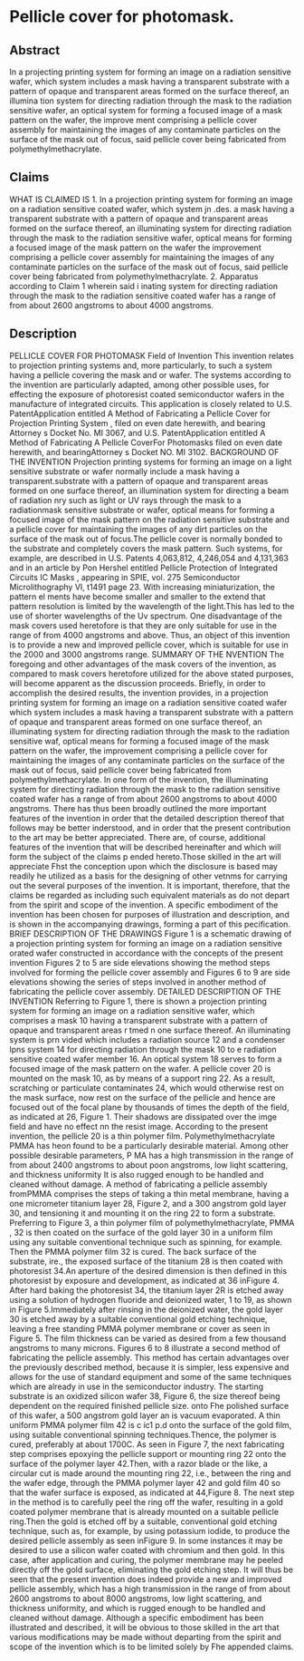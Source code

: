 # Pellicle cover for photomask.

## Abstract
In a projecting printing system for forming an image on a radiation sensitive wafer, which system includes a mask having a transparent substrate with a pattern of opaque and transparent areas formed on the surface thereof, an illumina tion system for directing radiation through the mask to the radiation sensitive wafer, an optical system for forming a focused image of a mask pattern on the wafer, the improve ment comprising a pellicle cover assembly for maintaining the images of any contaminate particles on the surface of the mask out of focus, said pellicle cover being fabricated from polymethylmethacrylate.

## Claims
WHAT IS CLAIMED IS 1. In a projection printing system for forming an image on a radiation sensitive coated wafer, which system jn .des. a mask having a transparent substrate with a pattern of opaque and transparent areas formed on the surface thereof, an illuminating system for directing radiation through the mask to the radiation sensitive wafer, optical means for forming a focused image of the mask pattern on the wafer the improvement comprising a pellicle cover assembly for maintaining the images of any contaminate particles on the surface of the mask out of focus, said pellicle cover being fabricated from polymethylmethacrylate. 2. Apparatus according to Claim 1 wherein said i inating system for directing radiation through the mask to the radiation sensitive coated wafer has a range of from about 2600 angstroms to about 4000 angstroms.

## Description
PELLICLE COVER FOR PHOTOMASK Field of Invention This invention relates to projection printing systems and, more particularly, to such a system having a pellicle covering the mask and or wafer. The systems according to the invention are particularly adapted, among other possible uses, for effecting the exposure of photoresist coated semiconductor wafers in the manufacture of integrated circuits. This application is closely related to U.S. PatentApplication entitled A Method of Fabricating a Pellicle Cover for Projection Printing System , filed on even date herewith, and bearing Attorney s Docket No. MI 3067, and U.S. PatentApplication entitled A Method of Fabricating A Pellicle CoverFor Photomasks filed on even date herewith, and bearingAttorney s Docket NO. MI 3102. BACKGROUND OF THE INVENTION Projection printing systems for forming an image on a light sensitive substrate or wafer normally include a mask having a transparent.substrate with a pattern of opaque and transparent areas formed on one surface thereof, an illumination system for directing a beam of radiation nry such as light or UV rays through the mask to a radiationmask sensitive substrate or wafer, optical means for forming a focused image of the mask pattern on the radiation sensitive substrate and a pellicle cover for maintaining the images of any dirt particles on the surface of the mask out of focus.The pellicle cover is normally bonded to the substrate and completely covers the mask pattern. Such systems, for example, are described in U.S. Patents 4,063,812, 4,246,054 and 4,131,363 and in an article by Pon Hershel entitled Pellicle Protection of Integrated Circuits IC Masks , appearing in SPIE, vol. 275 Semiconductor Microlithography VI, t1491 page 23. With increasing miniaturization, the pattern el ments have become smaller and smaller to the extend that pattern resolution is limited by the wavelength of the light.This has led to the use of shorter wavelengths of the Uv spectrum. One disadvantage of the mask covers used heretofore is that they are only suitable for use in the range of from 4000 angstroms and above. Thus, an object of this invention is to provide a new and improved pellicle cover, which is suitable for use in the 2000 and 3000 angstroms range. SUMMARY OF THE NVENTION The foregoing and other advantages of the mask covers of the invention, as compared to mask covers heretofore utilized for the above stated purposes, will become apparent as the discussion proceeds. Briefly, in order to accomplish the desired results, the invention provides, in a projection printing system for forming an image on a radiation sensitive coated wafer which system includes a mask having a transparent substrate with a pattern of opaque and transparent areas formed on one surface thereof, an illuminating system for directing radiation through the mask to the radiation sensitive waf, optical means for forming a focused image of the mask pattern on the wafer, the improvement comprising a pellicle cover for maintaining the images of any contaminate particles on the surface of the mask out of focus, said pellicle cover being fabricated from polymethylmethacrylate. In one form of the invention, the illuminating system for directing radiation through the mask to the radiation sensitive coated wafer has a range of from about 2600 angstroms to about 4000 angstroms. There has thus been broadly outlined the more important features of the invention in order that the detailed description thereof that follows may be better inderstood, and in order that the present contribution to the art may be better appreciated. There are, of course, additional features of the invention that will be described hereinafter and which will form the subject of the claims p ended hereto.Those skilled in the art will appreciate Fhst the conception upon which the disclosure is based may readily he utilized as a basis for the designing of other vetnms for carrying out the several purposes of the invention. It is important, therefore, that the claims be regarded as including such equivalent materials as do not depart from the spirit and scope of the invention. A specific embodiment of the invention has been chosen for purposes of illustration and description, and is shown in the accompanying drawings, forming a part of this pecification. BRIEF DESCRIPTION OF THE DRAWINGS Figure 1 is a schematic drawing of a projection printing system for forming an image on a radiation sensitive orated wafer constructed in accordance with the concepts of the present invention Figures 2 to 5 are side elevations showing the method steps involved for forming the pellicle cover assembly and Figures 6 to 9 are side elevations showing the series of steps involved in another method of fabricating the pellicle cover assembly. DETAILED DESCRIPTION OF THE INVENTION Referring to Figure 1, there is shown a projection printing system for forming an image on a radiation sensitive wafer, which comprises a mask 10 having a transparent substrate with a pattern of opaque and transparent areas r tmed n one surface thereof. An illuminating system is prn vided which includes a radiation source 12 and a condenser lpns system 14 for directing radiation through the mask 10 to e radiation sensitive coated wafer member 16. An optical system 18 serves to form a focused image of the mask pattern on the wafer. A pellicle cover 20 is mounted on the mask 10, as by means of a support ring 22. As a result, scratching or particulate contaminates 24, which would otherwise rest on the mask surface, now rest on the surface of the pellicle and hence are focused out of the focal plane by thousands of times the depth of the field, as indicated at 26, Figure 1. Their shadows are dissipated over the imge field and have no effect nn the resist image. According to the present invention, the pellicle 20 is a thin polymer film. Polymethylmethacrylate PMMA has heon found to be a particularly desirable material. Among other possible desirable parameters, P MA has a high transmission in the range of from about 2400 angstroms to about poon angstroms, low liqht scattering, and thickness uniformity It is also rugged enough to be handled and cleaned without damage. A method of fabricating a pellicle assembly fromPMMA comprises the steps of taking a thin metal membrane, having a one micrometer titanium layer 28, Figure 2, and a 300 angstrom gold layer 30, and tensioning it and mounting it on the ring 22 to form a substrate. Preferring to Figure 3, a thin polymer film of polymethylmethacrylate, PMMA , 32 is then coated on the surface of the gold layer 30 in a uniform film using any suitable conventional technique such as spinning, for example. Then the PMMA polymer film 32 is cured. The back surface of the substrate, ire., the exposed surface of the titanium 28 is then coated with photoresist 34.An aperture of the desired dimension is then defined in this photoresist by exposure and development, as indicated at 36 inFigure 4. After hard baking the photoresist 34, the titanium layer 2R is etched away using a solution of hydrogen fluoride and deionized water, 1 to 19, as shown in Figure 5.Immediately after rinsing in the deionized water, the gold layer 30 is etched away by a suitable conventional gold etching technique, leaving a free standing PMMA polymer membrane or cover as seen in Figure 5. The film thickness can be varied as desired from a few thousand angstroms to many microns. Figures 6 to 8 illustrate a second method of fabricating the pellicle assembly. This method has certain advantages over the previously described method, because it is simpler, less expensive and allows for the use of standard equipment and some of the same techniques which are already in use in the semiconductor industry. The starting substrate is an oxidized silicon wafer 38, Figure 6, the size thereof being dependent on the required finished pellicle size. onto Fhe polished surface of this wafer, a 500 angstrom gold layer an is vacuum evaporated. A thin uniform PMMA polymer film 42 is c ic1 p.d onto the surface of the gold film, using suitable conventional spinning techniques.Thence, the polymer is cured, preferably at about 1700C. As seen in Figure 7, the next fabricating step comprises epoxying the pellicle support or mounting ring 22 onto the surface of the polymer layer 42.Then, with a razor blade or the like, a circular cut is made around the mounting ring 22, i.e., between the ring and the wafer edge, through the PMMA polymer layer 42 and gold film 40 so that the wafer surface is exposed, as indicated at 44,Figure 8. The next step in the method is to carefully peel the ring off the wafer, resulting in a gold coated polymer membrane that is already mounted on a suitable pellicle ring.Then the gold is etched off by a suitable, conventional gold etching technique, such as, for example, by using potassium iodide, to produce the desired pellicle assembly as seen inFigure 9. In some instances it may be desired to use a silicon wafer coated with chromium and then gold. In this case, after application and curing, the polymer membrane may he peeled directly off the gold surface, eliminating the gold etching step. It will thus be seen that the present invention does indeed provide a new and improved pellicle assembly, which has a high transmission in the range of from about 2600 angstroms to about 8000 angstroms, low light scattering, and thickness uniformity, and which is rugged enough to be handled and cleaned without damage. Although a specific embodiment has been illustrated and described, it will be obvious to those skilled in the art that various modifications may be made without departing from the spirit and scope of the invention which is to be limited solely by Fhe appended claims.